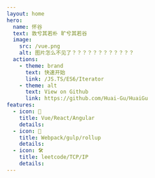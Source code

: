 ```yaml
---
layout: home
hero:
  name: 怀谷  
  text: 敦兮其若朴 旷兮其若谷
  image:
    src: /vue.png
    alt: 图片怎么不见了？？？？？？？？？？？？
  actions:
    - theme: brand
      text: 快速开始
      link: /JS.TS/ES6/Iterator
    - theme: alt
      text: View on Github
      link: https://github.com/Huai-Gu/HuaiGu
features:
  - icon: 🖖
    title: Vue/React/Angular
    details: 
  - icon: 🖖
    title: Webpack/gulp/rollup
    details: 
  - icon: 🛠️
    title: leetcode/TCP/IP
    details: 
---
```

